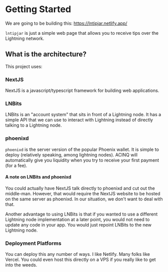 # Getting Started

We are going to be building this: https://lntipjar.netlify.app/

`lntipjar` is just a simple web page that allows you to receive tips over the Lightning network.

## What is the architecture?

This project uses:

### NextJS

NextJS is a javascript/typescript framework for building web applications.

### LNBits

LNBits is an "account system" that sits in front of a Lightning node. It has a simple API that we can use to interact with Lightning instead of directly talking to a Lightning node.

### phoenixd

`phoenixd` is the server version of the popular Phoenix wallet. It is simple to deploy (relatively speaking, among lightning nodes). ACINQ will automatically give you liquidity when you try to receive your first payment (for a fee).

#### A note on LNBits and phoenixd

You could actually have NextJS talk directly to phoenixd and cut out the middle-man. However, that would require the NextJS website to be hosted on the same server as phoenixd. In our situation, we don't want to deal with that.

Another advantage to using LNBits is that if you wanted to use a different Lightning node implementation at a later point, you would not need to update any code in your app. You would just repoint LNBits to the new Lightning node.

### Deployment Platforms

You can deploy this any number of ways. I like Netlify. Many folks like Vercel. You could even host this directly on a VPS if you really like to get into the weeds.
